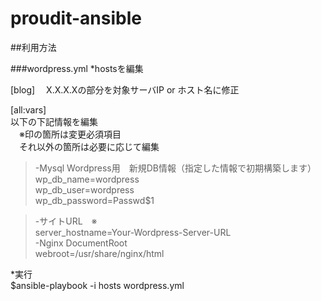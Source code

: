 # proudit-ansible
##利用方法

###wordpress.yml
*hostsを編集  

 [blog]　
 X.X.X.Xの部分を対象サーバIP or ホスト名に修正  
  
 [all:vars]  
 以下の下記情報を編集  
 　※印の箇所は変更必須項目  
 　それ以外の箇所は必要に応じて編集  
  
>-Mysql Wordpress用　新規DB情報（指定した情報で初期構築します） 
>wp_db_name=wordpress  
>wp_db_user=wordpress  
>wp_db_password=Passwd$1  

>-サイトURL　※  
>server_hostname=Your-Wordpress-Server-URL  
>-Nginx DocumentRoot  
>webroot=/usr/share/nginx/html  
  
*実行  
 $ansible-playbook -i hosts wordpress.yml  
